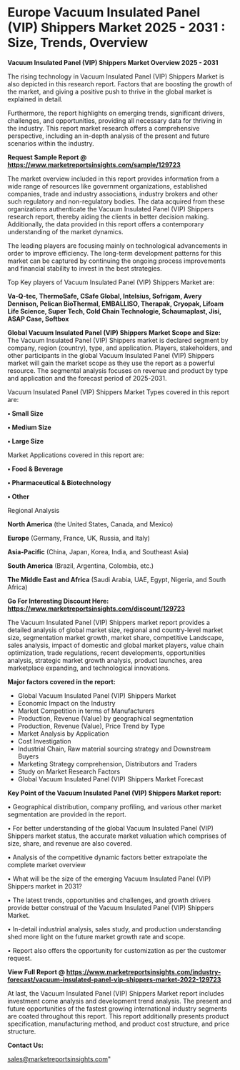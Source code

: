 # Europe Vacuum Insulated Panel (VIP) Shippers Market 2025 - 2031 : Size, Trends, Overview

<Strong> Vacuum Insulated Panel (VIP) Shippers Market Overview 2025 - 2031</strong>

The rising technology in Vacuum Insulated Panel (VIP) Shippers Market is also depicted in this research report. Factors that are boosting the growth of the market, and giving a positive push to thrive in the global market is explained in detail.

Furthermore, the report highlights on emerging trends, significant drivers, challenges, and opportunities, providing all necessary data for thriving in the industry. This report market research offers a comprehensive perspective, including an in-depth analysis of the present and future scenarios within the industry.

<strong>Request Sample Report @ <a href=https://www.marketreportsinsights.com/sample/129723>https://www.marketreportsinsights.com/sample/129723</a></strong>

The market overview included in this report provides information from a wide range of resources like government organizations, established companies, trade and industry associations, industry brokers and other such regulatory and non-regulatory bodies. The data acquired from these organizations authenticate the Vacuum Insulated Panel (VIP) Shippers research report, thereby aiding the clients in better decision making. Additionally, the data provided in this report offers a contemporary understanding of the market dynamics.

The leading players are focusing mainly on technological advancements in order to improve efficiency. The long-term development patterns for this market can be captured by continuing the ongoing process improvements and financial stability to invest in the best strategies.

Top Key players of Vacuum Insulated Panel (VIP) Shippers Market are:

<strong>Va-Q-tec, ThermoSafe, CSafe Global, Intelsius, Sofrigam, Avery Dennison, Pelican BioThermal, EMBALLISO, Therapak, Cryopak, Lifoam Life Science, Super Tech, Cold Chain Technologie, Schaumaplast, Jisi, ASAP Case, Softbox</strong>

<strong><b>Global Vacuum Insulated Panel (VIP) Shippers Market Scope and Size:</b></strong>
The Vacuum Insulated Panel (VIP) Shippers market is declared segment by company, region (country), type, and application. Players, stakeholders, and other participants in the global Vacuum Insulated Panel (VIP) Shippers market will gain the market scope as they use the report as a powerful resource. The segmental analysis focuses on revenue and product by type and application and the forecast period of 2025-2031.

Vacuum Insulated Panel (VIP) Shippers Market Types covered in this report are:

<strong>• Small Size

• Medium Size

• Large Size</strong>

Market Applications covered in this report are:

<strong>• Food & Beverage

• Pharmaceutical & Biotechnology

• Other</strong> 

Regional Analysis

<strong>North America</strong> (the United States, Canada, and Mexico)

<strong>Europe</strong> (Germany, France, UK, Russia, and Italy)

<strong>Asia-Pacific</strong> (China, Japan, Korea, India, and Southeast Asia)

<strong>South America</strong> (Brazil, Argentina, Colombia, etc.)

<strong>The Middle East and Africa</strong> (Saudi Arabia, UAE, Egypt, Nigeria, and South Africa)

<strong>Go For Interesting Discount Here: <a href=https://www.marketreportsinsights.com/discount/129723>https://www.marketreportsinsights.com/discount/129723</a></strong>

The Vacuum Insulated Panel (VIP) Shippers market report provides a detailed analysis of global market size, regional and country-level market size, segmentation market growth, market share, competitive Landscape, sales analysis, impact of domestic and global market players, value chain optimization, trade regulations, recent developments, opportunities analysis, strategic market growth analysis, product launches, area marketplace expanding, and technological innovations.

<strong><b>Major factors covered in the report:</b></strong>
<ul>
  <li>Global Vacuum Insulated Panel (VIP) Shippers Market </li>
  <li>Economic Impact on the Industry</li>
  <li>Market Competition in terms of Manufacturers</li>
  <li>Production, Revenue (Value) by geographical segmentation</li>
  <li>Production, Revenue (Value), Price Trend by Type</li>
  <li>Market Analysis by Application</li>
  <li>Cost Investigation</li>
  <li>Industrial Chain, Raw material sourcing strategy and Downstream Buyers</li>
  <li>Marketing Strategy comprehension, Distributors and Traders</li>
  <li>Study on Market Research Factors</li>
  <li>Global Vacuum Insulated Panel (VIP) Shippers Market Forecast</li>
</ul>

<strong><b>Key Point of the Vacuum Insulated Panel (VIP) Shippers Market report:</b></strong>

• Geographical distribution, company profiling, and various other market segmentation are provided in the report.

• For better understanding of the global Vacuum Insulated Panel (VIP) Shippers market status, the accurate market valuation which comprises of size, share, and revenue are also covered.

• Analysis of the competitive dynamic factors better extrapolate the complete market overview

• What will be the size of the emerging Vacuum Insulated Panel (VIP) Shippers market in 2031?

• The latest trends, opportunities and challenges, and growth drivers provide better construal of the Vacuum Insulated Panel (VIP) Shippers Market.

• In-detail industrial analysis, sales study, and production understanding shed more light on the future market growth rate and scope.

• Report also offers the opportunity for customization as per the customer request.

<strong><b>View Full Report @ <a href=https://www.marketreportsinsights.com/industry-forecast/vacuum-insulated-panel-vip-shippers-market-2022-129723>https://www.marketreportsinsights.com/industry-forecast/vacuum-insulated-panel-vip-shippers-market-2022-129723</a></b></strong>


At last, the Vacuum Insulated Panel (VIP) Shippers Market report includes investment come analysis and development trend analysis. The present and future opportunities of the fastest growing international industry segments are coated throughout this report. This report additionally presents product specification, manufacturing method, and product cost structure, and price structure.

<strong>Contact Us:</strong>

sales@marketreportsinsights.com"
